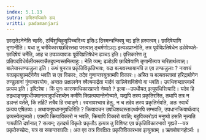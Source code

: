 ```yaml
---
index: 5.1.13
sutra: छदिरुपधिबलेः ढञ्
vritti: padamanjari
---
```


 छाद्यतेऽनेनेति च्छदिः, ठर्चिशुचिहुसृपिच्चदिभ्य इसिःऽ ठिस्मन्त्रन्क्विषु चऽ इति ह्रस्वत्वम्। छादिषेयाणि तृणानीति। यधा तु चर्मविकारश्च्छदिस्तदा परत्वात् ठ्चर्मणोऽञ्ऽ इत्यञप्राप्नोति, तत्र पूर्वविप्रतिषेधेन ढञेवेष्यते-छादिषेयं चर्मेति, आह च ठ्यञ्ञ्यावञः पूर्वविप्रतिषेधेन ढञ्चऽ इति। वृत्तिकारेण तु प्रतिपदविधेर्बलीयस्त्वान्नैतदुपन्यस्तमित्याहुः। नेति व्यम्; ढञोऽपि छादिषेयाणि तृणानीत्यत्र चरितार्थत्वात्। बालेयास्तण्कडुला इति। कथं पुनरत्र प्रकृतिविकृतिभावः, यदा बल्यवस्थायामपि त एव तण्कडुलाः ? नावश्यं यत्प्रकृत्युपमर्दनेनैव भवति स एव विकारः, तदेव गुणान्तरयुक्तमपि विकारः। अस्ति च बल्यवस्तायां हरिद्रायोगेन तण्डुलानां गुंणान्तरयोगः, अन्ततः प्रक्षालनेन श्वैत्यमार्द्रता मार्दवं सान्निवेशविशेषो वा भवति। उपधिशब्दात्स्वार्थे प्रत्यय इति। इष्टिरेषा। किं पुनः कारणमधिकारप्राप्तो नेष्यते ? इत्या--उपधीयत् इत्युपधिरित्यादि। यदेव हि तद्रथाङ्गमुपधीयमानत्वादुपधिशब्देन कर्मणि किप्रत्ययान्तेनोच्यते, यद्यपि तस्य प्रकृतिरस्ति, तथापि तत्र न ढञन्तं वर्तते, किं तर्हि? तत्रैव हि रथाङ्गे। स्वभावश्चात्र हेतुः, न च तदेव तस्य प्रकृतिर्भवति, अतः स्वार्थे प्रत्यय एषितव्यः। अथायमुपधानमुपधिरिति ? क्रियावचन उपधिशब्दस्तादर्थ्यमपि सम्भवति, उपधानक्रियार्थत्वाद् द्रव्यस्येत्युच्यते। एवमपि क्रियाविकारो न भवति, क्रियापि विकारो बवति; बहुविकारोऽयं मनुष्यो हसति नृत्यति गायतीति दर्शनात् ? सत्यम्; ठ्तदर्थ विकृतेः प्रकृतौऽ इत्यत्र तु विशिष्ट एव प्रकृतिविकारभावो गृह्यते--यत्र प्रकृतेरुच्छेदः, यत्र वा रूपान्तरापतिः। अत एव तत्र विवक्षितः प्रकृतिविकारभाव इत्युक्तम् ॥  ऋषबोपानहोर्ञ्यः ॥